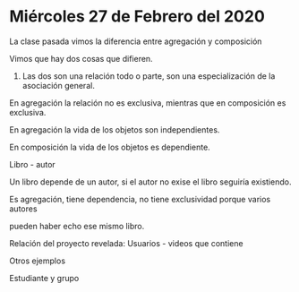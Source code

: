
# Miércoles 27 de Febrero del 2020


La clase pasada vimos la diferencia entre agregación y composición 

Vimos que hay dos cosas que difieren. 

1. Las dos son una relación todo o parte, son una especialización de la asociación general. 

En agregación la relación no es exclusiva, mientras que en composición es exclusiva. 

En agregación la vida de los objetos son independientes. 

En composición la vida de los objetos es dependiente. 

Libro - autor

Un libro depende de un autor, si el autor no exise el libro seguiría existiendo. 

Es agregación, tiene dependencia, no tiene exclusividad porque varios autores 

pueden haber echo ese mismo libro. 

Relación del proyecto revelada: Usuarios - videos que contiene

Otros ejemplos 

Estudiante y grupo 




 